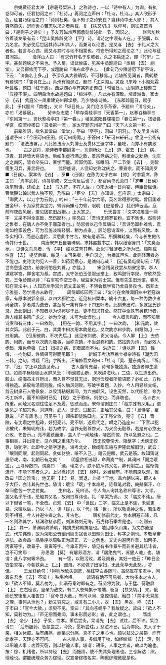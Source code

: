 <!-- { "loadSidebar": true } -->
　　余姚黄征君太冲 【宗羲号梨洲。】 之称诗也，一以「诗中有人」为训。有执卷仰可者，征君初阅之曰：「杜诗。」再阅之连声曰：「杜诗，杜诗。」其人欣形于色，征君乃徐诏之曰：「诗则杜矣，但不知子之诗安在？岂非诗中无人耶！」其人爽然自失，退而逊心苦志以求之者两载，复 【扶又切。】 以仰可，则征君首肯曰：「是则子之诗矣！」予友万磁州西郭承勋曾述此一节，因识之。 
　　赵宫坊秋谷着谈龙录有云：「昆山吴修龄殳论 【平】 诗，谓诗之中须有人在。」予服膺，以为名言。夫必使后世因其诗以知其人，而兼可以论世，是又与 【去】 于礼义之大者也。若言与心违，而又与其时与地不相蒙也，将安所得知之而论之？』此论与征君同旨。 
　　渔洋山人曰：「有求竹轩名于东坡者，久之书扁还之，即『竹轩』二字。甚矣题牓之不易也。予入蜀，谒武侯庙，见某中丞题牓曰『丞相 【去】 祠堂』。又吾郡修历下亭，或题牓曰『海右此亭古』。 【此句乃少陵游历下新亭诗，下云：「济南名士多。」】 予深叹其大雅确切，不可移易。」若埴所见闻者，黄鹤楼有题牓曰：「崔诗在上。」真州有阁濒江，题曰「江深阁」。灵隐飞来峰下小阁观霜叶最胜，题曰「红于阁」。西湖湖心亭有某刺史题曰「勾留处」。山阴道上楼题曰「应接不暇」。四明禹治水故迹题曰：「抑洪亭。」凡此亦有深致。埴昔游鲁，家太守 【去】 紫庭公一凤重建兖州郡堞楼，乃少陵咏诗处。 【东郡趋庭日，赋于此。】 予代题曰「南楼」，又曰「纵目处」。吴门沧浪亭茶寮，予题曰「清兮处」，亦曰「渴慕居」。 
　　癸辛杂志载：「牟存斋桂亭曰『天香第一』，赵春谷梅亭曰『东风第一』，贾秋壑梅亭曰『第一春』。」埴见富阳县堞楼曰「春江第一」，钱塘县学宫，临流棹楔曰「宫墙第一流」，家太守题兖州郡门曰「天下人文第一邦」。 
　　前辈雅语，欲名其堂曰「堂堂」，亭曰「亭亭」，洞曰「洞洞」。予友吴复古铭道谓予曰：「今田可曰田田，阁可曰阁阁。」予答曰：「轩可曰轩轩。」曾见一公衙有题曰：「法法法署。」凡此皆法唐人刘博士及贯休三迭字体，虽吃，而亦小有韵致也。 
　　古之武将，能诗者李都尉第一，次则杨处 【上】 道、霍去 【上】 病、卫青。其诗皆大将语也。后如朱虚行酒之歌，景宗竞病之句，斛律金之勅勒，沈庆之之南冈，皆仓卒矢口，匪学而能。若郭代国、张睢阳、严二节使 【去】 ，则皆儒生习兵，非武将也。 
　　武将能诗，人但知史称沈庆之、曹景宗，而不知周罗■〈日侯〉。案本传 【去】 ，罗■〈日侯〉在陈为太子右率 【帅】 时参宴席，陈主曰：「周率武将，诗每前成，文士何反后也？」都官尚书孔范曰：「罗■〈日侯〉执笔制诗，还如上 【上】 马入阵，不在人后。」○宋太祖一日内宴，侍臣皆赋诗。曹武毅公翰以武人独不预，乃陈曰：「臣少 【去】 亦知诗，乞应诏。」太宗曰：「卿武人，以刀字为云韵。」吟曰：「三十年前学六韬，英名常得预时髦。曾因国难披金甲，不为家贫卖宝刀。臂弱尚嫌弓力软，眼明 【应是昏。】 犹识阵云高。庭前昨夜西风起，羞见团花旧战袍。」上大赏之。 
　　乐天尝言：「文字须雕藻一两字　文采不得全直致，恐伤鄙朴。」喻凫曰：「吾诗无绮罗铅粉，宜不售也。然则诗之售者，在唐人亦不免于雕藻者也。」昉思尝以己作属埴曰：「吾诗恐鄙朴难售，君笔如绘家设色，可为吾施淡粉轻胭，稍为点染。」顾昉思诗浑朴，淡而有风致。本华实相□，而逊心虚矜，深悉此中甘苦，故有是语耳。所撰稗畦集，今与长生殿传奇并行于世。 
　　南唐宋齐丘自署碑碣，求韩熙载书之，韩以纸塞鼻曰：「文臭而秽。」见诗文荒恶者，令 【平】 妓以艾熏其卷。此似乎轻薄者之所为已。顾熙载性喜 【去】 提奖后辈，每见一文可采者，手自录之，为播其声名。此则轻薄者必不能也。史称沈约见人一善，如药箭攒心，是诚何心哉？ 【近有吴屯侯句云：「再世尚愁逢沈约，前身则怕是刘蕡。」亦佳。】 
　　宋会稽吴孜尝从胡安定学，郡人谋建学宫，即舍宅为基。宫成，太守张伯玉便服坐堂上，孜鸣鼓行学规，守欣然受罚。王龟龄赠以诗：「右军宅作空王寺，秘监家为羽士宫。惟有先生旧池馆，春风归在杏坛中。」人知苏州学宫为范文正故宅，不晓会稽学宫乃舍自吴孜也。然非太守雅量，恐学规亦未敢行。 
　　周侍郎栎园亮工曰：「幼时在金陵闻旧曲中老寇四家，有原本说郛全部，以四大櫉贮之。近见杭州椠本，纔十六套，每一种为数少者尚全镌，多者咸为逸去，甚至每一集有存不下四五叶者。此刻未出时，多就寇氏钞录。及此刻出，不知者以为说郛尽于此，更不知求其全。然其中全帙有另镌行者，后人缘其书目广求之，始为全璧，未可为此悮也。」 
　　今人概言和韵，而不知唐诗赓和有三体，一曰依韵， 【用在一韵，不用其字。】 一曰次韵， 【和元韵，效其次第。此创于元、白，其集中曰次用本韵是也。又次韵亦曰步韵，曰踵韵。】 一曰用韵。 【但用彼韵，不次先后。】 此见宋刘攽、贡父诗话。今人屏 【上】 去依韵、用韵，而专以次韵为能事，当称次韵，不当混称和韵。然拈韵为诗，而必效人步趋，难免牵强 【上】 扭揑之病，识者鄙而不为。洪迈曰：「诗以道 【去】 性情，一拘韵脚，性情果可得而见耶？」 
　　新城王考功西樵士禄杂诗有「潮势汨三韩」之句。或疑「汨」字所出。汪编修苕文琬曰：「杜诗『吴、楚东南坼』，『坼』字、『汨』字正以独造见奇。」 
　　古人腹笥充溢，诗句多能独造。独造者即生造□。如章孝标咏破山水屏风云：「雨滴胶山断，风吹绢海秋。」二语，以生造出奇。胶山、绢海虽未详所出，而入目不觉其无出，则岂俭腹者所能语耶？必如此，方称得独造。盖胶枯渍雨则脱，绢久触风则败。写破字着题，入妙。今人用轻丝文绢，剪云树泉石人物景象，以胶清粘缀其间，为六曲屏风，设色天然，以代图绘，夸为巧工新样，而不知唐时已见 【现】 之于歌咏，则仿也，而非昉也。 
　　私讳古人所重。闻触父名则往往足不及履，徒跣而走。宋帝谓谢庄曰：「超宗殊有凤毛。」谓谢凤之子超宗也。刘道隆，武人，无识。过超宗，正触其父名，曰：「旦侍宴，至尊说：『君有凤毛。』可见乎？」超宗即徒跣□内。又王亮父攸，亮守 【去】 晋陵，有沈巑之性粗疎，好犯亮讳，亮不堪，遂启代之。巑之乃造座曰：「下官以犯讳被代，未知明府讳，若为攸字，当作无骹尊傍犬，为犬旁无骹尊，若是有心悠无心攸，乞告示。」亮不履跣而走。盖人子一闻触讳，陡然而惊，所以急避之也。二事相类，并出南史，见六朝之重讳乃尔。 
　　按无骹尊傍犬，隐猷字；犬傍无骹尊，隐犹字。此即今之猜字迷也。埴考北史，魏咸阳王禧与尹隆武解旧谜，武云：「眠则同眠，起则同起。贪如豺狼，赃不入己。」禧云是眼，武云是筋。故知猜谜虽俗戏，南、北朝已有之矣！ 
　　明皇欲相苏颋，命萧嵩艹制，其词曰「国之瓌宝」。上寻绎数四，谓嵩曰：「颋，瓌之子。朕不欲斥其父名，卿刊削之。」嵩惭愧流汗，不能下笔者久之。上以嵩抒思 【去】 移时，必当精审。不觉前席以观，惟改曰「国之珍宝」，他无更 【上】 易。嵩退，上掷艹于地。盖六朝以来，即人主于大臣，亦讳其先世也。埴谓：瓌宝「瓌」字本难易，矧载笔对君，兢兢惭汗，仓卒间愈苦一字之贫矣。 
　　生曰名，死曰讳。今人向人询其名称曰尊讳，大谬。盖父名子所讳，恐触其父名，故询曰尊讳也。礼「卒哭乃讳」，又「临文不讳」。唐以下但省一笔，不全改。贞观 【去】 中「世民」二字，临文止是不连，未尝更易。永徽以后，乃以「人」讳「民」，以「代」讳「世」，所以敬鬼神之名，若生者则不相避。今人并避生者之名，非古也。 
　　唐初修前代史，为本朝避庙讳，凡一名则称其字，褚渊称褚彦回，刘渊称刘元海，石虎称石季龙是也。二名则去 【上】 其一，萧渊明称萧明，韩擒虎称韩擒是也。埴见李义山集，为文亦遵是式。代宗讳豫，故为荥阳公贺幽州破奚寇表以田豫为田让，称字之例也。孝敬皇帝讳弘，故会昌一品集序以周弘正为周正，去一之例也。又史内避丙作景，如丙子、丙寅等字，改景子、景寅等字。今雍正丙午，埴见有书作景午而非关避其私讳者，岂不可笑耶！ 
　　孙思邈 【莫】 有屠苏酒方，谓「屠绝鬼气，苏醒人魂」也。埴谓：此八字何等冷劲。 
　　有一宦，以赃污败，累及阃眷，其妇一绝云：「昨日金钗坐翠楼，今朝铁索上 【上】 孤舟。不如做了田家妇，无此荣华无此愁。」亦佳。 
　　王龙舒绝句：「得则欣欣失则悲，桃红李白各随时。虽然属在东君手，问着东君也 【去】 不知！」殊堪吟咀。 
　　谚语有确不可易者，大约多本之古人，如「欲人不知，莫若勿为」。此语苻秦时即有之。苻坚将为赦，与王猛、苻融屏 【上】 左右密议，坚亲为赦文。有二大苍蝇集于笔端，驱复 【扶又切。】 来。俄而长安街里人相告曰：「官今日大赦。」有司以闻，坚惊谓猛、融曰：「禁中无耳属之理，事何从泄也？」勅又穷究之，咸言有二小儿，衣 【去】 黑衣，呼 【去】 于市曰：「官今大赦。」须臾不见。坚曰：「其向苍蝇乎？我故疑之。谚曰：『欲人不知，莫若勿为。』『声无细而弗闻，事未形而必彰』者，此之谓也。」 
　　隋炀 【去】 帝少 【去】 子杲，性孝。萧后尝灸，杲请先 【去】 试炷，后不许。杲泣请曰：「后所服药，皆蒙尝之，今灸，愿听尝炷。」悲泣不已，后为停灸。夫人子于亲，相关休戚。后有疾痛，而杲求分痛，真孝子之用心也。顾以弒父之枭獍，而有此孝子，天理亦不可问。 
　　古人喻人事，多借用于物，如经纶综 【去】 理，则以织喻人事；卤莽灭裂，则以耕喻人事。埴谓：耕织，人事之大者，故以为喻也。按：综，机绪也，所以持经 【去】 而施纬，使不失其条理者也。三仓解诂：综，理经也。谓能统理众务为综理。汉宣帝综核名实，陶侃综理微密是也。 
